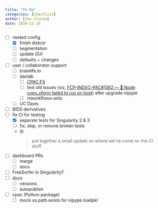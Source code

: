 ```yaml
---
title: "To Do"
categories: [checklist]
author: [Jon Clucas]
date: 2020-11-16
---
```

- [ ] nested config
    - [x] finish distcor
    - [ ] segmentation
    - [ ] update GUI
    - [ ] defaults + changes
- [ ] user / collaborator support
    - [ ] brainlife.io
    - [ ] danlab
       - [ ] [CPAC:FX](https://shnizzedy.github.io/lab-notebook/projects/c-pac-on-habanero)
       - [ ] test old issues (viz, [FCP-INDI/C-PAC#1362 — 🐛 Node copy_xform failed to run on host](https://github.com/FCP-INDI/C-PAC/issues/1362)) after upgrade nipype
       - [ ] niworkflows-ants
    - [ ] UC Davis
- [ ] BIDS derivatives
- [ ] fix CI for testing
   - [x] separate tests for Singularity 2 & 3
   - [ ] fix, skip, or remove broken tests
   - [x] > put together a small update on where we've come re: the CI stuff
- [ ] dashboard PRs
   - [ ] merge
   - [ ] docs
- [ ] FreeSurfer in Singularity?
- [ ] docs
   - [ ] versions
   - [ ] autopublish
- [ ] cpac (Python package)
   - [ ] mock os.path.exists for nipype loadpkl